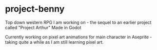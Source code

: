 # project-benny
Top down western RPG I am working on - the sequel to an earlier project called "Project Arthur"
Made in Godot

Currently working on pixel art animations for main character in Aseprite - taking quite a while as I am still learning pixel art.

